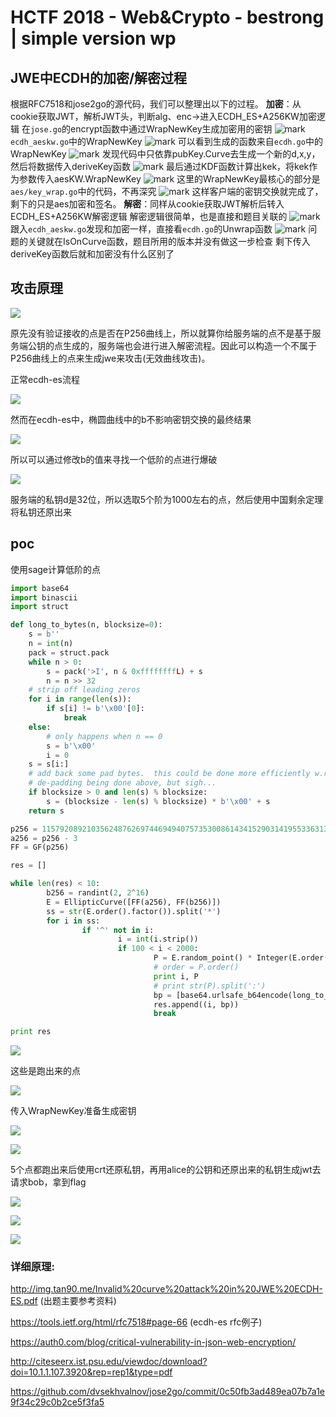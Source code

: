 # HCTF 2018 - Web&Crypto - bestrong | simple version wp


## JWE中ECDH的加密/解密过程
根据RFC7518和jose2go的源代码，我们可以整理出以下的过程。
**加密**：从cookie获取JWT，解析JWT头，判断alg、enc->进入ECDH_ES+A256KW加密逻辑
在`jose.go`的encrypt函数中通过WrapNewKey生成加密用的密钥
![mark](http://img.tan90.me/md/181112/b33bglbDB7.png)
`ecdh_aeskw.go`中的WrapNewKey
![mark](http://img.tan90.me/md/181112/3Cc28blmFK.png)
可以看到生成的函数来自`ecdh.go`中的WrapNewKey
![mark](http://img.tan90.me/md/181112/BC5LBkffl6.png)
发现代码中只依靠pubKey.Curve去生成一个新的d,x,y，然后将数据传入deriveKey函数
![mark](http://img.tan90.me/md/181112/8d0CIAiA35.png)
最后通过KDF函数计算出kek，将kek作为参数传入aesKW.WrapNewKey
![mark](http://img.tan90.me/md/181112/ii69AiAGJH.png)
这里的WrapNewKey最核心的部分是`aes/key_wrap.go`中的代码，不再深究
![mark](http://img.tan90.me/md/181112/kj6cmjl98F.png)
这样客户端的密钥交换就完成了，剩下的只是aes加密和签名。
**解密**：同样从cookie获取JWT解析后转入ECDH_ES+A256KW解密逻辑
解密逻辑很简单，也是直接和题目关联的
![mark](http://img.tan90.me/md/181112/FiiL3c931G.png)
跟入`ecdh_aeskw.go`发现和加密一样，直接看`ecdh.go`的Unwrap函数
![mark](http://img.tan90.me/md/181112/H18jcHKCc6.png)
问题的关键就在IsOnCurve函数，题目所用的版本并没有做这一步检查
剩下传入deriveKey函数后就和加密没有什么区别了

## 攻击原理
![](https://file.tan90.me/20181111161628.png)

原先没有验证接收的点是否在P256曲线上，所以就算你给服务端的点不是基于服务端公钥的点生成的，服务端也会进行进入解密流程。因此可以构造一个不属于P256曲线上的点来生成jwe来攻击(无效曲线攻击)。

正常ecdh-es流程

![](https://file.tan90.me/20181111190153.png)

然而在ecdh-es中，椭圆曲线中的b不影响密钥交换的最终结果

![](https://file.tan90.me/20181111183637.png)

所以可以通过修改b的值来寻找一个低阶的点进行爆破

![](https://file.tan90.me/20181111184223.png)

服务端的私钥d是32位，所以选取5个阶为1000左右的点，然后使用中国剩余定理将私钥还原出来

## poc

使用sage计算低阶的点
```python
import base64
import binascii
import struct

def long_to_bytes(n, blocksize=0):
    s = b''
    n = int(n)
    pack = struct.pack
    while n > 0:
        s = pack('>I', n & 0xffffffffL) + s
        n = n >> 32
    # strip off leading zeros
    for i in range(len(s)):
        if s[i] != b'\x00'[0]:
            break
    else:
        # only happens when n == 0
        s = b'\x00'
        i = 0
    s = s[i:]
    # add back some pad bytes.  this could be done more efficiently w.r.t. the
    # de-padding being done above, but sigh...
    if blocksize > 0 and len(s) % blocksize:
        s = (blocksize - len(s) % blocksize) * b'\x00' + s
    return s

p256 = 115792089210356248762697446949407573530086143415290314195533631308867097853951
a256 = p256 - 3
FF = GF(p256)

res = []

while len(res) < 10:
        b256 = randint(2, 2^16)
        E = EllipticCurve([FF(a256), FF(b256)])
        ss = str(E.order().factor()).split('*')
        for i in ss:
                if '^' not in i:
                        i = int(i.strip())
                        if 100 < i < 2000:
                                P = E.random_point() * Integer(E.order()/i)
                                # order = P.order()
                                print i, P
                                # print str(P).split(':')
                                bp = [base64.urlsafe_b64encode(long_to_bytes(int(P[0]))), base64.urlsafe_b64encode(long_to_bytes(int(P[1])))]
                                res.append((i, bp))
                                break

print res
```
![](https://file.tan90.me/20181111194242.png)

这些是跑出来的点

![](https://file.tan90.me/20181111210042.png)

传入WrapNewKey准备生成密钥

![](https://file.tan90.me/20181111210206.png)

![](https://file.tan90.me/20181111210410.png)

5个点都跑出来后使用crt还原私钥，再用alice的公钥和还原出来的私钥生成jwt去请求bob，拿到flag

![](https://file.tan90.me/20181111210508.png)

![](https://file.tan90.me/20181111211202.png)

![](https://file.tan90.me/20181111211224.png)

### 详细原理: 

http://img.tan90.me/Invalid%20curve%20attack%20in%20JWE%20ECDH-ES.pdf (出题主要参考资料)

https://tools.ietf.org/html/rfc7518#page-66 (ecdh-es rfc例子)

https://auth0.com/blog/critical-vulnerability-in-json-web-encryption/

http://citeseerx.ist.psu.edu/viewdoc/download?doi=10.1.1.107.3920&rep=rep1&type=pdf

https://github.com/dvsekhvalnov/jose2go/commit/0c50fb3ad489ea07b7a1e9f34c29c0b2ce5f3fa5